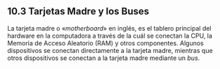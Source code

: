 ## 10.3 Tarjetas Madre y los Buses
La tarjeta madre o «_motherboard_» en inglés, es el tablero principal del hardware en la computadora a través de la cuál se conectan la CPU, la Memoria de Acceso Aleatorio (RAM) y otros componentes. Algunos dispositivos se conectan directamente a la tarjeta madre, mientras que otros dispositivos se conectan a la tarjeta madre mediante un _bus_.